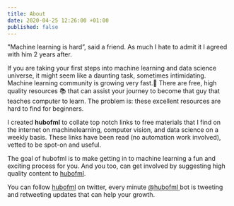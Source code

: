 ```yaml
---
title: About
date: 2020-04-25 12:26:00 +01:00
published: false
---
```



"Machine learning is hard”, said a friend.  As much I hate to admit it I agreed with him 2 years after.
 
If you are taking your first steps into machine learning and data science universe, it might seem like a daunting task, sometimes intimidating. Machine learning community is growing very fast.🚀 There are  free, high quality resources 📚 that can assist your journey to become that guy that teaches computer to learn. The problem is:  these excellent resources are hard to find for beginners. 

I created **hubofml** to collate top notch links to free materials that I find on the internet on machinelearning, computer vision, and data science on a weekly basis. These links have been read (no automation work involved), vetted to be spot-on and useful.

The goal of hubofml is to make getting in to machine learning a fun and exciting  process for you. And you too, can get involved by suggesting high quality content to [hubofml](maito:hubofml@gmail.com).


You can follow [hubofml](https://twitter.com/hubofml) on twitter, every minute [@hubofml ](https://twitter.com/hubofml)bot is tweeting and retweeting updates that can help your growth.





